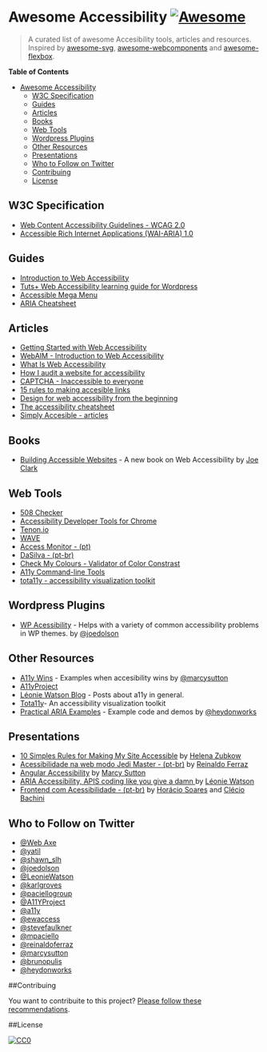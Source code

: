 # Awesome Accessibility  [![Awesome](https://cdn.rawgit.com/sindresorhus/awesome/d7305f38d29fed78fa85652e3a63e154dd8e8829/media/badge.svg)](https://github.com/sindresorhus/awesome)

> A curated list of awesome Accesibility tools, articles and resources. Inspired by [awesome-svg](https://github.com/willianjusten/awesome-svg), [awesome-webcomponents](https://github.com/obetomuniz/awesome-webcomponents) and [awesome-flexbox](https://github.com/afonsopacifer/awesome-flexbox).

**Table of Contents**

- [Awesome Accessibility](##awesome-accessibility)
  - [W3C Specification](#w3c-specification)
  - [Guides](#guides)
  - [Articles](#articles)
  - [Books](#books)
  - [Web Tools](#web-tools)
  - [Wordpress Plugins](#wordpress-plugins)
  - [Other Resources](#other-resources)
  - [Presentations](#presentations)
  - [Who to Follow on Twitter](#who-to-follow-on-twitter)
  - [Contribuing](#contribuing)
  - [License](#license)


## W3C Specification

* [Web Content Accessibility Guidelines - WCAG 2.0](http://www.w3.org/TR/WCAG20/)
* [Accessible Rich Internet Applications (WAI-ARIA) 1.0](http://www.w3.org/TR/wai-aria/)

## Guides

* [Introduction to Web Accessibility](https://webaccessibility.withgoogle.com/course)
* [Tuts+ Web Accessibility learning guide for Wordpress](http://code.tutsplus.com/series/accessibility--cms-799)
* [Accessible Mega Menu](https://github.com/adobe-accessibility/Accessible-Mega-Menu)
* [ARIA Cheatsheet](http://karlgroves-sandbox.com/CheatSheets/ARIA-Cheatsheet.html)

## Articles

* [Getting Started with Web Accessibility](http://www.w3.org/WAI/gettingstarted/Overview.html)
* [WebAIM - Introduction to Web Accessibility](http://webaim.org/intro/)
* [What Is Web Accessibility](http://alistapart.com/article/wiwa)
* [How I audit a website for accessibility](http://substantial.com/blog/2014/07/22/how-i-audit-a-website-for-accessibility/)
* [CAPTCHA - Inaccessible to everyone](http://www.sitepoint.com/captcha-inaccessible-to-everyone/)
* [15 rules to making accesible links](http://www.sitepoint.com/15-rules-making-accessible-links/)
* [Design for web accessibility from the beginning](https://getflywheel.com/layout/design-web-accessibility-beginning/)
* [The accessibility cheatsheet](http://bitsofco.de/2015/the-accessibility-cheatsheet/)
* [Simply Accesible - articles ](http://simplyaccessible.com/articles/)

## Books

* [Building Accessible Websites](http://joeclark.org/book/) - A new book on Web Accessibility by [Joe Clark](http://joeclark.org/)

## Web Tools

* [508 Checker](http://www.508checker.com/)
* [Accessibility Developer Tools for Chrome](https://chrome.google.com/webstore/detail/accessibility-developer-t/fpkknkljclfencbdbgkenhalefipecmb?hl=en)
* [Tenon.io](https://tenon.io/)
* [WAVE](http://wave.webaim.org/)
* [Access Monitor - (pt) ](http://www.acessibilidade.gov.pt/accessmonitor/)
* [DaSilva - (pt-br) ](http://www.dasilva.org.br/)
* [Check My Colours - Validator of Color Constrast](http://www.checkmycolours.com/)
* [A11y Command-line Tools](https://addyosmani.github.io/a11y/)
* [tota11y - accessibility visualization toolkit](http://khan.github.io/tota11y/)

## Wordpress Plugins

* [WP Acessibility](https://www.joedolson.com/wp-accessibility/) - Helps with a variety of common accessibility problems in WP themes. by [@joedolson](http://www.github.com/joedolson)

## Other Resources
* [A11y Wins](http://a11ywins.tumblr.com/) - Examples when accesibility wins by [@marcysutton](http://twitter.com/marcysutton)
* [A11yProject](http://github.com/a11yproject/a11yproject.com)
* [Léonie Watson Blog](http://tink.uk/) - Posts about a11y in general.
* [Tota11y](http://khan.github.io/tota11y/)- An accessibility visualization toolkit
* [Practical ARIA Examples](http://heydonworks.com/practical_aria_examples/) - Example code and demos by [@heydonworks](http://twitter.com/heydonworks)

## Presentations
* [10 Simples Rules for Making My Site Accessible](http://pt.slideshare.net/HelenaZubkow/10-simple-rules-for-making-my-site-accessible) by [Helena Zubkow](https://twitter.com/misshelenasue)
* [Acessibilidade na web modo Jedi Master - (pt-br)](https://www.youtube.com/watch?v=MMLQioPwbik) by [Reinaldo Ferraz](https://twitter.com/reinaldoferraz)
* [Angular Accessibility](http://marcysutton.com/slides/angular-a11y-ng-europe/) by [Marcy Sutton](https://twitter.com/marcysutton)
* [ARIA Accessibility, APIS coding like you give a damn ](http://www.slideshare.net/LeonieWatson/aria-accessibility-apis-coding-like-you-give-a-damn-2015) by [Léonie Watson](http://twitter.com/LeonieWatson)
* [Frontend com Acessibilidade - (pt-br)](https://www.youtube.com/watch?v=UzTVq7we84w) by [Horácio Soares](https://twitter.com/horaciosoares) and [Clécio Bachini](https://twitter.com/cbachini)

## Who to Follow on Twitter

* [@Web Axe](http://twitter.com/webaxe)
* [@yatil](http://twitter.com/yatil)
* [@shawn_slh](http://twitter.com/shawn_slh)
* [@joedolson](http://twitter.com/joedolson)
* [@LeonieWatson](http://twitter.com/LeonieWatson)
* [@karlgroves](http://twitter.com/karlgroves)
* [@paciellogroup](http://twitter.com/paciellogroup)
* [@A11YProject](http://twitter.com/A11YProject)
* [@a11y](http://twitter.com/a11y)
* [@ewaccess](http://twitter.com/ewaccess)
* [@stevefaulkner](http://twitter.com/stevefaulkner)
* [@mpaciello](http://twitter.com/mpaciello)
* [@reinaldoferraz](http://twitter.com/reinaldoferraz)
* [@marcysutton](http://twitter.com/marcysutton)
* [@brunopulis](http://twitter.com/brunopulis)
* [@heydonworks](http://twitter.com/heydonworks)

##Contribuing

You want to contribuite to this project? [Please follow these recommendations](CONTRIBUING.md).

##License

[![CC0](https://i.creativecommons.org/l/by/4.0/88x31.png)](http://creativecommons.org/licenses/by/4.0/)
